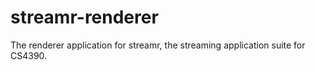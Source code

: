 streamr-renderer
================

The renderer application for streamr, the streaming application suite for CS4390.
